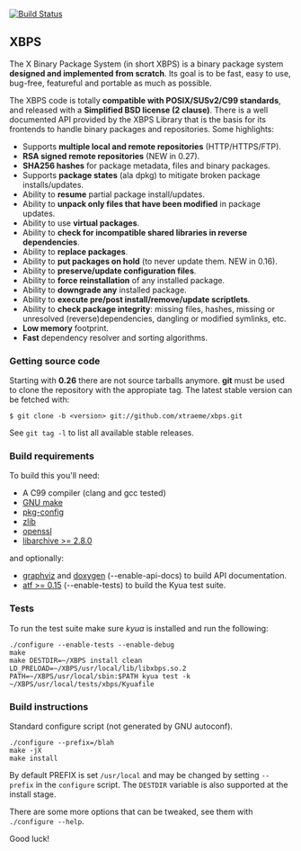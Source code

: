 [![Build Status](https://travis-ci.org/voidlinux/xbps.svg?branch=master)](https://travis-ci.org/voidlinux/xbps)

## XBPS

The X Binary Package System (in short XBPS) is a binary package system
**designed and implemented from scratch**. Its goal is to be fast, easy to use,
bug-free, featureful and portable as much as possible.

The XBPS code is totally **compatible with POSIX/SUSv2/C99 standards**, and
released with a **Simplified BSD license (2 clause)**. There is a well
documented API provided by the XBPS Library that is the basis for its frontends
to handle binary packages and repositories. Some highlights:

 * Supports **multiple local and remote repositories** (HTTP/HTTPS/FTP).
 * **RSA signed remote repositories** (NEW in 0.27).
 * **SHA256 hashes** for package metadata, files and binary packages.
 * Supports **package states** (ala dpkg) to mitigate broken package
   installs/updates.
 * Ability to **resume** partial package install/updates.
 * Ability to **unpack only files that have been modified** in package updates.
 * Ability to use **virtual packages**.
 * Ability to **check for incompatible shared libraries in reverse
   dependencies**.
 * Ability to **replace packages**.
 * Ability to **put packages on hold** (to never update them. NEW in 0.16).
 * Ability to **preserve/update configuration files**.
 * Ability to **force reinstallation** of any installed package.
 * Ability to **downgrade any** installed package.
 * Ability to **execute pre/post install/remove/update scriptlets**.
 * Ability to **check package integrity**: missing files, hashes, missing or
   unresolved (reverse)dependencies, dangling or modified symlinks, etc.
 * **Low memory** footprint.
 * **Fast** dependency resolver and sorting algorithms.

### Getting source code

Starting with **0.26** there are not source tarballs anymore. **git** must be
used to clone the repository with the appropiate tag. The latest stable version
can be fetched with:

    $ git clone -b <version> git://github.com/xtraeme/xbps.git

See `git tag -l` to list all available stable releases.

### Build requirements

To build this you'll need:

  - A C99 compiler (clang and gcc tested)
  - [GNU make](http://www.gnu.org/software/make/)
  - [pkg-config](http://www.freedesktop.org/wiki/Software/pkg-config/)
  - [zlib](http://www.zlib.net)
  - [openssl](http://www.openssl.org)
  - [libarchive >= 2.8.0](http://www.libarchive.org)

and optionally:

  - [graphviz](http://www.graphviz.org) and [doxygen](http://www.doxygen.org)
    (--enable-api-docs) to build API documentation.
  - [atf >= 0.15](http://code.google.com/p/kyua) (--enable-tests) to build the
    Kyua test suite.

### Tests

To run the test suite make sure *kyua* is installed and run the following:

```
./configure --enable-tests --enable-debug
make
make DESTDIR=~/XBPS install clean
LD_PRELOAD=~/XBPS/usr/local/lib/libxbps.so.2 PATH=~/XBPS/usr/local/sbin:$PATH kyua test -k ~/XBPS/usr/local/tests/xbps/Kyuafile
```

### Build instructions

Standard configure script (not generated by GNU autoconf).

```
./configure --prefix=/blah
make -jX
make install
```

By default PREFIX is set `/usr/local` and may be changed by setting `--prefix`
in the `configure` script. The `DESTDIR` variable is also supported at the
install stage.

There are some more options that can be tweaked, see them with
`./configure --help`.

Good luck!
